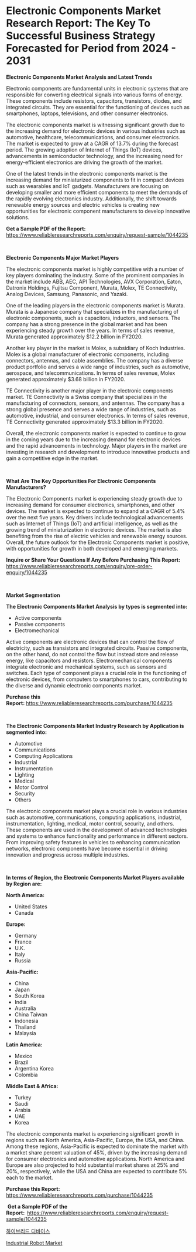 <p><h1>Electronic Components Market Research Report: The Key To Successful Business Strategy Forecasted for Period from 2024 - 2031</h1></p><p><strong>Electronic Components Market Analysis and Latest Trends</strong></p>
<p><p>Electronic components are fundamental units in electronic systems that are responsible for converting electrical signals into various forms of energy. These components include resistors, capacitors, transistors, diodes, and integrated circuits. They are essential for the functioning of devices such as smartphones, laptops, televisions, and other consumer electronics.</p><p>The electronic components market is witnessing significant growth due to the increasing demand for electronic devices in various industries such as automotive, healthcare, telecommunications, and consumer electronics. The market is expected to grow at a CAGR of 13.7% during the forecast period. The growing adoption of Internet of Things (IoT) devices, advancements in semiconductor technology, and the increasing need for energy-efficient electronics are driving the growth of the market.</p><p>One of the latest trends in the electronic components market is the increasing demand for miniaturized components to fit in compact devices such as wearables and IoT gadgets. Manufacturers are focusing on developing smaller and more efficient components to meet the demands of the rapidly evolving electronics industry. Additionally, the shift towards renewable energy sources and electric vehicles is creating new opportunities for electronic component manufacturers to develop innovative solutions.</p></p>
<p><strong>Get a Sample PDF of the Report:&nbsp;</strong> <a href="https://www.reliableresearchreports.com/enquiry/request-sample/1044235">https://www.reliableresearchreports.com/enquiry/request-sample/1044235</a></p>
<p>&nbsp;</p>
<p><strong>Electronic Components Major Market Players</strong></p>
<p><p>The electronic components market is highly competitive with a number of key players dominating the industry. Some of the prominent companies in the market include ABB, AEC, API Technologies, AVX Corporation, Eaton, Datronix Holdings, Fujitsu Component, Murata, Molex, TE Connectivity, Analog Devices, Samsung, Panasonic, and Yazaki.</p><p>One of the leading players in the electronic components market is Murata. Murata is a Japanese company that specializes in the manufacturing of electronic components, such as capacitors, inductors, and sensors. The company has a strong presence in the global market and has been experiencing steady growth over the years. In terms of sales revenue, Murata generated approximately $12.2 billion in FY2020.</p><p>Another key player in the market is Molex, a subsidiary of Koch Industries. Molex is a global manufacturer of electronic components, including connectors, antennas, and cable assemblies. The company has a diverse product portfolio and serves a wide range of industries, such as automotive, aerospace, and telecommunications. In terms of sales revenue, Molex generated approximately $3.68 billion in FY2020.</p><p>TE Connectivity is another major player in the electronic components market. TE Connectivity is a Swiss company that specializes in the manufacturing of connectors, sensors, and antennas. The company has a strong global presence and serves a wide range of industries, such as automotive, industrial, and consumer electronics. In terms of sales revenue, TE Connectivity generated approximately $13.3 billion in FY2020.</p><p>Overall, the electronic components market is expected to continue to grow in the coming years due to the increasing demand for electronic devices and the rapid advancements in technology. Major players in the market are investing in research and development to introduce innovative products and gain a competitive edge in the market.</p></p>
<p>&nbsp;</p>
<p><strong>What Are The Key Opportunities For Electronic Components Manufacturers?</strong></p>
<p><p>The Electronic Components market is experiencing steady growth due to increasing demand for consumer electronics, smartphones, and other devices. The market is expected to continue to expand at a CAGR of 5.4% over the next five years. Key drivers include technological advancements such as Internet of Things (IoT) and artificial intelligence, as well as the growing trend of miniaturization in electronic devices. The market is also benefiting from the rise of electric vehicles and renewable energy sources. Overall, the future outlook for the Electronic Components market is positive, with opportunities for growth in both developed and emerging markets.</p></p>
<p><strong>Inquire or Share Your Questions If Any Before Purchasing This Report:</strong> <a href="https://www.reliableresearchreports.com/enquiry/pre-order-enquiry/1044235">https://www.reliableresearchreports.com/enquiry/pre-order-enquiry/1044235</a></p>
<p>&nbsp;</p>
<p><strong>Market Segmentation</strong></p>
<p><strong>The Electronic Components Market Analysis by types is segmented into:</strong></p>
<p><ul><li>Active components</li><li>Passive components</li><li>Electromechanical</li></ul></p>
<p><p>Active components are electronic devices that can control the flow of electricity, such as transistors and integrated circuits. Passive components, on the other hand, do not control the flow but instead store and release energy, like capacitors and resistors. Electromechanical components integrate electronic and mechanical systems, such as sensors and switches. Each type of component plays a crucial role in the functioning of electronic devices, from computers to smartphones to cars, contributing to the diverse and dynamic electronic components market.</p></p>
<p><strong>Purchase this Report:&nbsp;</strong><a href="https://www.reliableresearchreports.com/purchase/1044235">https://www.reliableresearchreports.com/purchase/1044235</a></p>
<p>&nbsp;</p>
<p><strong>The Electronic Components Market Industry Research by Application is segmented into:</strong></p>
<p><ul><li>Automotive</li><li>Communications</li><li>Computing Applications</li><li>Industrial</li><li>Instrumentation</li><li>Lighting</li><li>Medical</li><li>Motor Control</li><li>Security</li><li>Others</li></ul></p>
<p><p>The electronic components market plays a crucial role in various industries such as automotive, communications, computing applications, industrial, instrumentation, lighting, medical, motor control, security, and others. These components are used in the development of advanced technologies and systems to enhance functionality and performance in different sectors. From improving safety features in vehicles to enhancing communication networks, electronic components have become essential in driving innovation and progress across multiple industries.</p></p>
<p>&nbsp;</p>
<p><strong>In terms of Region, the Electronic Components Market Players available by Region are:</strong></p>
<p>
    <p> <strong> North America: </strong>
        <ul>
            <li>United States</li>
            <li>Canada</li>
        </ul>
        </p> 
    <p> <strong> Europe: </strong>
        <ul>
            <li>Germany</li>
            <li>France</li>
            <li>U.K.</li>
            <li>Italy</li>
            <li>Russia</li>
        </ul>
        </p> 
    <p> <strong> Asia-Pacific: </strong>
        <ul>
            <li>China</li>
            <li>Japan</li>
            <li>South Korea</li>
            <li>India</li>
            <li>Australia</li>
            <li>China Taiwan</li>
            <li>Indonesia</li>
            <li>Thailand</li>
            <li>Malaysia</li>
        </ul>
        </p> 
    <p> <strong> Latin America: </strong>
        <ul>
            <li>Mexico</li>
            <li>Brazil</li>
            <li>Argentina Korea</li>
            <li>Colombia</li>
        </ul>
        </p> 
    <p> <strong> Middle East & Africa: </strong>
        <ul>
            <li>Turkey</li>
            <li>Saudi</li>
            <li>Arabia</li>
            <li>UAE</li>
            <li>Korea</li>
        </ul>
    </p>
    </p>
<p><p>The electronic components market is experiencing significant growth in regions such as North America, Asia-Pacific, Europe, the USA, and China. Among these regions, Asia-Pacific is expected to dominate the market with a market share percent valuation of 45%, driven by the increasing demand for consumer electronics and automotive applications. North America and Europe are also projected to hold substantial market shares at 25% and 20%, respectively, while the USA and China are expected to contribute 5% each to the market.</p></p>
<p><strong>Purchase this Report: </strong><a href="https://www.reliableresearchreports.com/purchase/1044235">https://www.reliableresearchreports.com/purchase/1044235</a></p>
<p>&nbsp;<strong>Get a Sample PDF of the Report:&nbsp;&nbsp;</strong><a href="https://www.reliableresearchreports.com/enquiry/request-sample/1044235">https://www.reliableresearchreports.com/enquiry/request-sample/1044235</a></p>
<p><strong></strong></p>
<p><p><a href="https://github.com/qpfbabw35734906/Market-Research-Report-List-1/blob/main/385545111661.md">하이브리드 디바이스</a></p><p><a href="https://github.com/YashRP12/Market-Research-Report-List-4/blob/main/industrial-robot-market.md">Industrial Robot Market</a></p></p>
